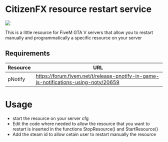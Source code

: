 # CitizenFX resource restart service

![](https://img.shields.io/badge/language-Lua-blue.svg)

This is a little resource for FiveM GTA V servers that allow you to restart manually and programmatically a specific resource on your server

## Requirements
| Resource |  URL |
| ------------ | ------------ |
|  pNotify  | https://forum.fivem.net/t/release-pnotify-in-game-js-notifications-using-noty/20659 |

# Usage
- start the resource on your server cfg 
- Edit the code where needed to allow the resource that you want to restart is inserted in the functions StopResource() and StartResource()
- Add the steam id to allow cetain user to restart manually the resource
